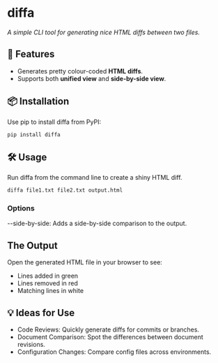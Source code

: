 # diffa   
_A simple CLI tool for generating nice HTML diffs between two files._  

## 🌟 Features  
- Generates pretty colour-coded **HTML diffs**.  
- Supports both **unified view** and **side-by-side view**.  

## 📦 Installation  
Use pip to install diffa from PyPI:  
```bash
pip install diffa
```

## 🛠️ Usage
Run diffa from the command line to create a shiny HTML diff.

```bash
diffa file1.txt file2.txt output.html
````

### Options
--side-by-side: Adds a side-by-side comparison to the output.

## The Output
Open the generated HTML file in your browser to see:

- Lines added in green
- Lines removed in red
- Matching lines in white

## 💡 Ideas for Use
- Code Reviews: Quickly generate diffs for commits or branches.
- Document Comparison: Spot the differences between document revisions.
- Configuration Changes: Compare config files across environments.
